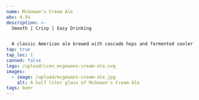 ```yaml
---
name: McGowan's Cream Ale
abv: 4.5%
description: >-
  Smooth | Crisp | Easy Drinking


  A classic American ale brewed with cascade hops and fermented cooler to create a crisp refreshing beer.
tap: true
tap_loc: 1
canned: false
logo: /upload/icon_mcgowans-cream-ale.svg
images:
  - image: /upload/mcgowans-cream-ale.jpg
    alt: A half liter glass of McGowan's Cream Ale
tags: beer
---
```

